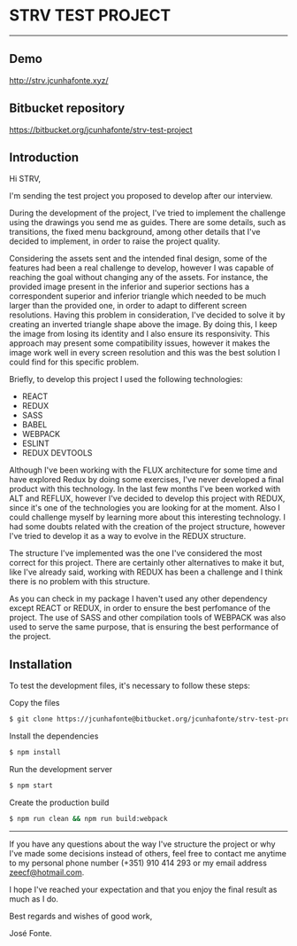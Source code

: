 # STRV TEST PROJECT

---

## Demo

http://strv.jcunhafonte.xyz/

## Bitbucket repository

https://bitbucket.org/jcunhafonte/strv-test-project


## Introduction

Hi STRV,

I'm sending the test project you proposed to develop after our interview.

During the development of the project, I've tried to implement the challenge using the drawings you send me as guides. There are some details, such as transitions, the fixed menu background, among other details that I've decided to implement, in order to raise the project quality.

Considering the assets sent and the intended final design, some of the features had been a real challenge to develop, however I was capable of reaching the goal without changing any of the assets.
For instance, the provided image present in the inferior and superior sections has a correspondent superior and inferior triangle which needed to be much larger than the provided one, in order to adapt to different screen resolutions. Having this problem in consideration, I've decided to solve it by creating an inverted triangle shape above the image. By doing this, I keep the image from losing its identity and I also ensure its responsivity. This approach may present some compatibility issues, however it makes the image work well in every screen resolution and this was the best solution I could find for this specific problem.

Briefly, to develop this project I used the following technologies:
 - REACT
 - REDUX
 - SASS
 - BABEL
 - WEBPACK
 - ESLINT
 - REDUX DEVTOOLS

Although I've been working with the FLUX architecture for some time and have explored Redux by doing some exercises, I've never developed a final product with this technology. In the last few months I've been worked with ALT and REFLUX, however I've decided to develop this project with REDUX, since it's one of the technologies you are looking for at the moment. Also I could challenge myself by learning more about this interesting technology.
I had some doubts related with the creation of the project structure, however I've tried to develop it as a way to evolve in the REDUX structure.

The structure I've implemented was the one I've considered the most correct for this project. There are certainly other alternatives to make it but, like I've already said, working with REDUX has been a challenge and I think there is no problem with this structure.

As you can check in my package I haven't used any other dependency except REACT or REDUX, in order to ensure the best perfomance of the project.
The use of SASS and other compilation tools of WEBPACK was also used to serve the same purpose, that is ensuring the best performance of the project.

## Installation

To test the development files, it's necessary to follow these steps:

Copy the files
```bash
$ git clone https://jcunhafonte@bitbucket.org/jcunhafonte/strv-test-project.git
```

Install the dependencies
```bash
$ npm install
```

Run the development server
```bash
$ npm start
```

Create the production build
```bash
$ npm run clean && npm run build:webpack
```

---

If you have any questions about the way I've structure the project or why I've made some decisions instead of others, feel free to contact me anytime to my personal phone number (+351) 910 414 293 or my email address zeecf@hotmail.com.

I hope I've reached your expectation and that you enjoy the final result as much as I do.

Best regards and wishes of good work,

José Fonte.